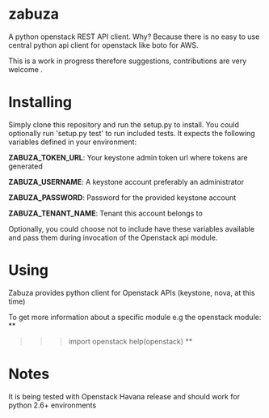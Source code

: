 zabuza
======
A python openstack REST API client. Why? Because there is no easy to use
central python api client for openstack like boto for AWS.

This is a work in progress therefore suggestions, contributions are very
welcome .

Installing
===========
Simply clone this repository and run the setup.py to install. You could
optionally run 'setup.py test' to run included tests. It expects the following
variables defined in your environment: 

**ZABUZA_TOKEN_URL**: Your keystone admin token url where tokens are generated

**ZABUZA_USERNAME**: A keystone account preferably an administrator

**ZABUZA_PASSWORD**: Password for the provided keystone account

**ZABUZA_TENANT_NAME**: Tenant this account belongs to

Optionally, you could choose not to include have these variables available and
pass them during invocation of the Openstack api module.

Using
=====
Zabuza provides python client for Openstack APIs (keystone, nova, at this time)

To get more information about a specific module e.g the openstack module:
**
>>> import openstack
>>> help(openstack)
**


Notes
=========
It is being tested with Openstack Havana release and should work for python
2.6+ environments
